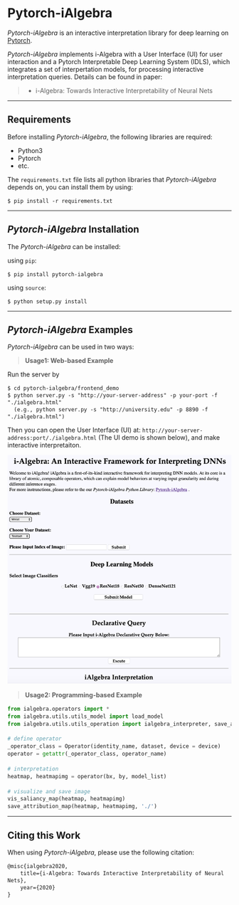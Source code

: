 <!-- <script type="text/javascript" src="http://cdn.mathjax.org/mathjax/latest/MathJax.js?config=default"></script> -->

# Pytorch-iAlgebra

<!-- **[Document]()|[Paper]()|[References]()** -->

*Pytorch-iAlgebra* is an interactive interpretation library for deep learning on [Pytorch](https://pytorch.org).


*Pytorch-iAlgebra* implements i-Algebra with a User Interface (UI) for user interaction and a Pytorch Interpretable Deep Learning System (IDLS), which integrates a set of interpertation models, for processing interactive interpretation queries. Details can be found in paper:

> * i-Algebra: Towards Interactive Interpretability of Neural Nets


------
**Requirements**
----
Before installing *Pytorch-iAlgebra*, the following libraries are required:

* Python3
* Pytorch
* etc.

The `requirements.txt` file lists all python libraries that *Pytorch-iAlgebra* depends on, you can install them by using:

```console
$ pip install -r requirements.txt
```

------
***Pytorch-iAlgebra* Installation**
----

The *Pytorch-iAlgebra* can be installed:

using `pip`:
```console
$ pip install pytorch-ialgebra
```
using `source`:
```console
$ python setup.py install
```



----
***Pytorch-iAlgebra* Examples**
----

*Pytorch-iAlgebra* can be used in two ways:

>**Usage1: Web-based Example**

Run the server by 
```console
$ cd pytorch-ialgebra/frontend_demo
$ python server.py -s "http://your-server-address" -p your-port -f "./ialgebra.html"
  (e.g., python server.py -s "http://university.edu" -p 8890 -f "./ialgebra.html")
```

Then you can open the User Interface (UI) at: `http://your-server-address:port/./ialgebra.html` (The UI demo is shown below), and make interactive interpretaiton.

![Demo of iAlgebra](https://github.com/huashen218/pytorch-ialgebra/blob/master/frontend_demo/ialgebra_ui_demo.png?raw=true "Demo of iAlgebra")


>**Usage2: Programming-based Example**

```python
from ialgebra.operators import *
from ialgebra.utils.utils_model import load_model
from ialgebra.utils.utils_operation import ialgebra_interpreter, save_attribution_map, vis_saliancy_map

# define operator
_operator_class = Operator(identity_name, dataset, device = device)
operator = getattr(_operator_class, operator_name)

# interpretation
heatmap, heatmapimg = operator(bx, by, model_list)

# visualize and save image
vis_saliancy_map(heatmap, heatmapimg)
save_attribution_map(heatmap, heatmapimg, './')
```

----
**Citing this Work**
----

When using *Pytorch-iAlgebra*, please use the following citation:
```
@misc{ialgebra2020,
    title={i-Algebra: Towards Interactive Interpretability of Neural Nets},
    year={2020}
}
```